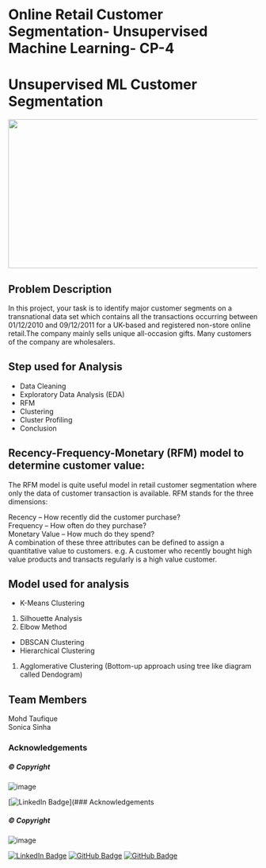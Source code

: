 # Online Retail Customer Segmentation- Unsupervised Machine Learning- CP-4

# Unsupervised ML Customer Segmentation

<p align="center">
  <img width="600" height="300" src="https://user-images.githubusercontent.com/107030716/206497139-2238c744-2f7e-4a37-a6cb-91beefb4f387.png">
</p>


## Problem Description

In this project, your task is to identify major customer segments on a transnational data set which contains all the transactions occurring between 01/12/2010 and 09/12/2011 for a UK-based and registered non-store online retail.The company mainly sells unique all-occasion gifts. Many customers of the company are wholesalers.


## Step used for Analysis 

- Data Cleaning </br>
- Exploratory Data Analysis (EDA) </br>
- RFM </br>
- Clustering </br>
- Cluster Profiling </br>
- Conclusion </br>

## **Recency-Frequency-Monetary (RFM) model to determine customer value:**

The RFM model is quite useful model in retail customer segmentation where only the data of customer transaction is available. RFM stands for the three dimensions:

Recency – How recently did the customer purchase? </br> Frequency – How often do they purchase? </br> Monetary Value – How much do they spend? </br> A combination of these three attributes can be defined to assign a quantitative value to customers. e.g. A customer who recently bought high value products and transacts regularly is a high value customer.


## Model used for analysis 

* K-Means Clustering 
 1. Silhouette Analysis
 2. Elbow Method
* DBSCAN Clustering 
* Hierarchical Clustering 
 1. Agglomerative Clustering (Bottom-up approach using tree like diagram called Dendogram)




## <b>Team Members</b></br>
Mohd Taufique </br>
Sonica Sinha </br>


### Acknowledgements 

##### © Copyright 
![image](https://user-images.githubusercontent.com/107030716/198835325-f3e1f465-d56d-4af2-9847-75ec15f1c311.png)

[![LinkedIn Badge](https://img.shields.io/badge/LinkedIn-0077B5?style=for-the-badge&logo=linkedin&logoColor=white)](### Acknowledgements 

##### © Copyright 
![image](https://user-images.githubusercontent.com/107030716/198835325-f3e1f465-d56d-4af2-9847-75ec15f1c311.png)

[![LinkedIn Badge](https://img.shields.io/badge/LinkedIn-0077B5?style=for-the-badge&logo=linkedin&logoColor=white)](www.linkedin.com/in/sonica-sinha-25792b18b)
[![GitHub Badge](https://img.shields.io/badge/GitHub-100000?style=for-the-badge&logo=github&logoColor=white)](https://github.com/MOHD-TAUFIQUE)
[![GitHub Badge](https://img.shields.io/badge/GitHub-100000?style=for-the-badge&logo=github&logoColor=white)](https://github.com/Soni-Test)
